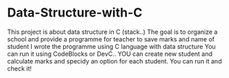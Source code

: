 # Data-Structure-with-C
This project is about data structure in C (stack..)
The goal is to organize a school and provide a programme for teacher to save marks and name of student 
I wrote the programme using C language with data structure
You can run it using CodeBlocks or DevC..
YOU can create new student and calculate marks and specidy an option for each student. You can run it and check it!
